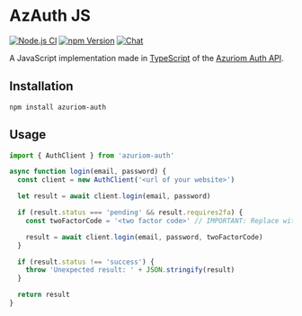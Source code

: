 # AzAuth JS

[![Node.js CI](https://img.shields.io/github/actions/workflow/status/Azuriom/AzAuthJS/tests.yml?branch=master&style=flat-square)](https://github.com/Azuriom/AzAuthJS/actions/workflows/tests.yml)
[![npm Version](https://img.shields.io/npm/v/azuriom-auth.svg?style=flat-square)](https://www.npmjs.org/package/azuriom-auth)
[![Chat](https://img.shields.io/discord/625774284823986183?color=5865f2&label=Discord&logo=discord&logoColor=fff&style=flat-square)](https://azuriom.com/discord)

A JavaScript implementation made in [TypeScript](https://www.typescriptlang.org/) of the [Azuriom Auth API](https://azuriom.com/docs/api-auth).

## Installation

```
npm install azuriom-auth
```

## Usage

```js
import { AuthClient } from 'azuriom-auth'

async function login(email, password) {
  const client = new AuthClient('<url of your website>')

  let result = await client.login(email, password)

  if (result.status === 'pending' && result.requires2fa) {
    const twoFactorCode = '<two factor code>' // IMPORTANT: Replace with the 2FA user temporary code

    result = await client.login(email, password, twoFactorCode)
  }

  if (result.status !== 'success') {
    throw 'Unexpected result: ' + JSON.stringify(result)
  }

  return result
}
```
